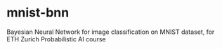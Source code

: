 # mnist-bnn
Bayesian Neural Network for image classification on MNIST dataset, for ETH Zurich Probabilistic AI course
